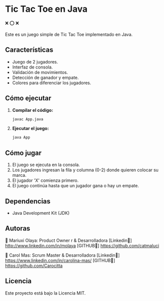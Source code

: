 # Tic Tac Toe en Java  
❌ ⭕ ❌

Este es un juego simple de Tic Tac Toe implementado en Java.

## Características

* Juego de 2 jugadores.
* Interfaz de consola.
* Validación de movimientos.
* Detección de ganador y empate.
* Colores para diferenciar los jugadores.

## Cómo ejecutar

1.  **Compilar el código:**

    ```bash
    javac App.java
    ```

2.  **Ejecutar el juego:**

    ```bash
    java App
    ```

## Cómo jugar

1.  El juego se ejecuta en la consola.
2.  Los jugadores ingresan la fila y columna (0-2) donde quieren colocar su marca.
3.  El jugador 'X' comienza primero.
4.  El juego continúa hasta que un jugador gana o hay un empate.


## Dependencias

* Java Development Kit (JDK)


## Autoras

👩 Mariuxi Olaya: Product Owner r & Desarrolladora
[Linkedin🔗] http://www.linkedin.com/in/molaya
[GITHUB🔗] https://github.com/catmaluci

👩 Carol Mas: Scrum Master & Desarrolladora
[Linkedin🔗] https://www.linkedin.com/in/carolina-mas/
[GITHUB🔗] https://github.com/Carocitta

## Licencia

Este proyecto está bajo la Licencia MIT.